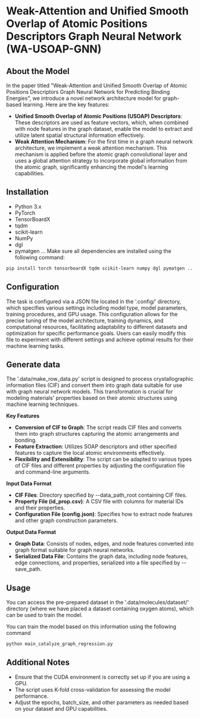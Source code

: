 # Weak-Attention and Unified Smooth Overlap of Atomic Positions Descriptors Graph Neural Network (WA-USOAP-GNN)

## About the Model
In the paper titled "Weak-Attention and Unified Smooth Overlap of Atomic Positions Descriptors Graph Neural Network for Predicting Binding Energies", we introduce a novel network architecture model for graph-based learning. Here are the key features:
- **Unified Smooth Overlap of Atomic Positions (USOAP) Descriptors**: 
These descriptors are used as feature vectors, which, when combined with node features in the graph dataset, enable the model to extract and utilize latent spatial structural information effectively.
- **Weak Attention Mechanism**: 
For the first time in a graph neural network architecture, we implement a weak attention mechanism. This mechanism is applied before the atomic graph convolutional layer and uses a global attention strategy to incorporate global information from the atomic graph, significantly enhancing the model's learning capabilities.

## Installation
- Python 3.x
- PyTorch
- TensorBoardX
- tqdm
- scikit-learn
- NumPy
- dgl
- pymatgen
...
Make sure all dependencies are installed using the following command:
```bash
pip install torch tensorboardX tqdm scikit-learn numpy dgl pymatgen ...
```

## Configuration
The task is configured via a JSON file located in the ‘.config/’ directory, which specifies various settings including model type, model parameters, training procedures, and GPU usage. This configuration allows for the precise tuning of the model architecture, training dynamics, and computational resources, facilitating adaptability to different datasets and optimization for specific performance goals. Users can easily modify this file to experiment with different settings and achieve optimal results for their machine learning tasks.

## Generate data
The '.data/make_row_data.py' script is designed to process crystallographic information files (CIF) and convert them into graph data suitable for use with graph neural network models. This transformation is crucial for modeling materials' properties based on their atomic structures using machine learning techniques.

**Key Features**
- **Conversion of CIF to Graph**: The script reads CIF files and converts them into graph structures capturing the atomic arrangements and bonding.
- **Feature Extraction**: Utilizes SOAP descriptors and other specified features to capture the local atomic environments effectively.
- **Flexibility and Extensibility**: The script can be adapted to various types of CIF files and different properties by adjusting the configuration file and command-line arguments.

**Input Data Format**
- **CIF Files**: Directory specified by --data_path_root containing CIF files.
- **Property File (id_prop.csv)**: A CSV file with columns for material IDs and their properties.
- **Configuration File (config.json)**: Specifies how to extract node features and other graph construction parameters.

**Output Data Format**
- **Graph Data**: Consists of nodes, edges, and node features converted into graph format suitable for graph neural networks.
- **Serialized Data File**: Contains the graph data, including node features, edge connections, and properties, serialized into a file specified by --save_path.

## Usage
You can access the pre-prepared dataset in the '.data/molecules/dataset/' directory (where we have placed a dataset containing oxygen atoms), which can be used to train the model.

You can train the model based on this information using the following command
```bash
python main_catalyze_graph_regression.py
```

## Additional Notes
- Ensure that the CUDA environment is correctly set up if you are using a GPU.
- The script uses K-fold cross-validation for assessing the model performance.
- Adjust the epochs, batch_size, and other parameters as needed based on your dataset and GPU capabilities.
